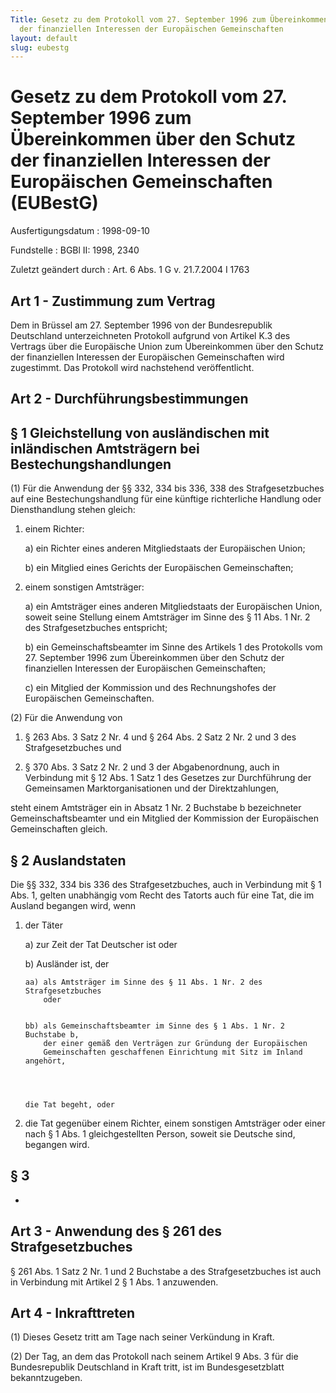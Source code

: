 ```yaml
---
Title: Gesetz zu dem Protokoll vom 27. September 1996 zum Übereinkommen über den Schutz
  der finanziellen Interessen der Europäischen Gemeinschaften
layout: default
slug: eubestg
---
```


# Gesetz zu dem Protokoll vom 27. September 1996 zum Übereinkommen über den Schutz der finanziellen Interessen der Europäischen Gemeinschaften (EUBestG)

Ausfertigungsdatum
:   1998-09-10

Fundstelle
:   BGBl II: 1998, 2340

Zuletzt geändert durch
:   Art. 6 Abs. 1 G v. 21.7.2004 I 1763


## Art 1 - Zustimmung zum Vertrag

Dem in Brüssel am 27. September 1996 von der Bundesrepublik
Deutschland unterzeichneten Protokoll aufgrund von Artikel K.3 des
Vertrags über die Europäische Union zum Übereinkommen über den Schutz
der finanziellen Interessen der Europäischen Gemeinschaften wird
zugestimmt. Das Protokoll wird nachstehend veröffentlicht.


## Art 2 - Durchführungsbestimmungen



## § 1 Gleichstellung von ausländischen mit inländischen Amtsträgern bei Bestechungshandlungen

(1) Für die Anwendung der §§ 332, 334 bis 336, 338 des
Strafgesetzbuches auf eine Bestechungshandlung für eine künftige
richterliche Handlung oder Diensthandlung stehen gleich:

1.  einem Richter:

    a)  ein Richter eines anderen Mitgliedstaats der Europäischen Union;


    b)  ein Mitglied eines Gerichts der Europäischen Gemeinschaften;





2.  einem sonstigen Amtsträger:

    a)  ein Amtsträger eines anderen Mitgliedstaats der Europäischen Union,
        soweit seine Stellung einem Amtsträger im Sinne des § 11 Abs. 1 Nr. 2
        des Strafgesetzbuches entspricht;


    b)  ein Gemeinschaftsbeamter im Sinne des Artikels 1 des Protokolls vom
        27\. September 1996 zum Übereinkommen über den Schutz der finanziellen
        Interessen der Europäischen Gemeinschaften;


    c)  ein Mitglied der Kommission und des Rechnungshofes der Europäischen
        Gemeinschaften.







(2) Für die Anwendung von

1.  § 263 Abs. 3 Satz 2 Nr. 4 und § 264 Abs. 2 Satz 2 Nr. 2 und 3 des
    Strafgesetzbuches und


2.  § 370 Abs. 3 Satz 2 Nr. 2 und 3 der Abgabenordnung, auch in Verbindung
    mit § 12 Abs. 1 Satz 1 des Gesetzes zur Durchführung der Gemeinsamen
    Marktorganisationen und der Direktzahlungen,



steht einem Amtsträger ein in Absatz 1 Nr. 2 Buchstabe b bezeichneter
Gemeinschaftsbeamter und ein Mitglied der Kommission der Europäischen
Gemeinschaften gleich.


## § 2 Auslandstaten

Die §§ 332, 334 bis 336 des Strafgesetzbuches, auch in Verbindung mit
§ 1 Abs. 1, gelten unabhängig vom Recht des Tatorts auch für eine Tat,
die im Ausland begangen wird, wenn

1.  der Täter

    a)  zur Zeit der Tat Deutscher ist oder


    b)  Ausländer ist, der

        aa) als Amtsträger im Sinne des § 11 Abs. 1 Nr. 2 des Strafgesetzbuches
            oder


        bb) als Gemeinschaftsbeamter im Sinne des § 1 Abs. 1 Nr. 2 Buchstabe b,
            der einer gemäß den Verträgen zur Gründung der Europäischen
            Gemeinschaften geschaffenen Einrichtung mit Sitz im Inland angehört,




        die Tat begeht, oder





2.  die Tat gegenüber einem Richter, einem sonstigen Amtsträger oder einer
    nach § 1 Abs. 1 gleichgestellten Person, soweit sie Deutsche sind,
    begangen wird.





## § 3

-


## Art 3 - Anwendung des § 261 des Strafgesetzbuches

§ 261 Abs. 1 Satz 2 Nr. 1 und 2 Buchstabe a des Strafgesetzbuches ist
auch in Verbindung mit Artikel 2 § 1 Abs. 1 anzuwenden.


## Art 4 - Inkrafttreten

(1) Dieses Gesetz tritt am Tage nach seiner Verkündung in Kraft.

(2) Der Tag, an dem das Protokoll nach seinem Artikel 9 Abs. 3 für die
Bundesrepublik Deutschland in Kraft tritt, ist im Bundesgesetzblatt
bekanntzugeben.

